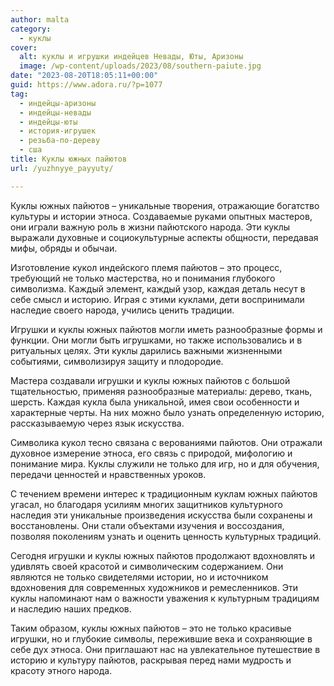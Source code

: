 ```yaml
---
author: malta
category:
  - куклы
cover:
  alt: куклы и игрушки индейцев Невады, Юты, Аризоны
  image: /wp-content/uploads/2023/08/southern-paiute.jpg
date: "2023-08-20T18:05:11+00:00"
guid: https://www.adora.ru/?p=1077
tag:
  - индейцы-аризоны
  - индейцы-невады
  - индейцы-юты
  - история-игрушек
  - резьба-по-дереву
  - сша
title: Куклы южных пайютов
url: /yuzhnyye_payyuty/

---
```

Куклы южных пайютов – уникальные творения, отражающие богатство культуры и истории этноса. Создаваемые руками опытных мастеров, они играли важную роль в жизни пайютского народа. Эти куклы выражали духовные и социокультурные аспекты общности, передавая мифы, обряды и обычаи.

Изготовление кукол индейского племя пайютов – это процесс, требующий не только мастерства, но и понимания глубокого символизма. Каждый элемент, каждый узор, каждая деталь несут в себе смысл и историю. Играя с этими куклами, дети воспринимали наследие своего народа, учились ценить традиции.

Игрушки и куклы южных пайютов могли иметь разнообразные формы и функции. Они могли быть игрушками, но также использовались и в ритуальных целях. Эти куклы дарились важными жизненными событиями, символизируя защиту и плодородие.

Мастера создавали игрушки и куклы южных пайютов с большой тщательностью, применяя разнообразные материалы: дерево, ткань, шерсть. Каждая кукла была уникальной, имея свои особенности и характерные черты. На них можно было узнать определенную историю, рассказываемую через язык искусства.

Символика кукол тесно связана с верованиями пайютов. Они отражали духовное измерение этноса, его связь с природой, мифологию и понимание мира. Куклы служили не только для игр, но и для обучения, передачи ценностей и нравственных уроков.

С течением времени интерес к традиционным куклам южных пайютов угасал, но благодаря усилиям многих защитников культурного наследия эти уникальные произведения искусства были сохранены и восстановлены. Они стали объектами изучения и воссоздания, позволяя поколениям узнать и оценить ценность культурных традиций.

Сегодня игрушки и куклы южных пайютов продолжают вдохновлять и удивлять своей красотой и символическим содержанием. Они являются не только свидетелями истории, но и источником вдохновения для современных художников и ремесленников. Эти куклы напоминают нам о важности уважения к культурным традициям и наследию наших предков.

Таким образом, куклы южных пайютов – это не только красивые игрушки, но и глубокие символы, пережившие века и сохраняющие в себе дух этноса. Они приглашают нас на увлекательное путешествие в историю и культуру пайютов, раскрывая перед нами мудрость и красоту этного народа.
